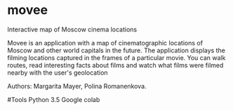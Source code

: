 # movee
Interactive map of Moscow cinema locations

Movee is an application with a map of cinematographic locations of Moscow and other world capitals in the future. The application displays the filming locations captured in the frames of a particular movie. You can walk routes, read interesting facts about films and watch what films were filmed nearby with the user's geolocation

Authors: Margarita Mayer, Polina Romanenkova.

#Tools
Python 3.5
Google colab

